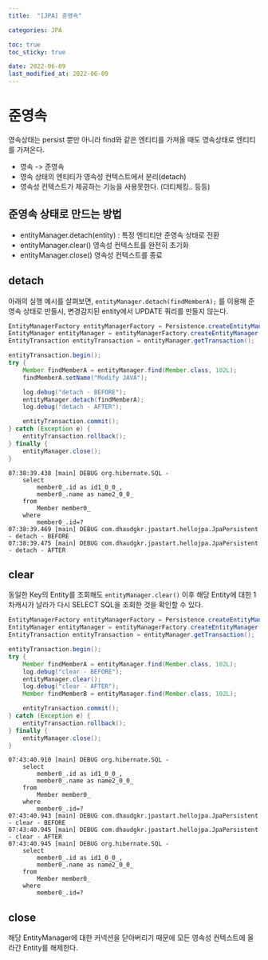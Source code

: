 ```yaml
---
title:  "[JPA] 준영속"

categories: JPA

toc: true
toc_sticky: true

date: 2022-06-09
last_modified_at: 2022-06-09
---
```


# 준영속

영속상태는 persist 뿐만 아니라 find와 같은 엔티티를 가져올 때도 영속상태로 엔티티를 가져온다. 

- 영속 -> 준영속
- 영속 상태의 엔티티가 영속성 컨텍스트에서 분리(detach)
- 영속성 컨텍스트가 제공하는 기능을 사용못한다. (더티체킹.. 등등)

## 준영속 상태로 만드는 방법

- entityManager.detach(entity) : 특정 엔티티만 준영속 상태로 전환
- entityManager.clear() 영속성 컨텍스트를 완전히 초기화
- entityManager.close() 영속성 컨텍스트를 종료

## detach

아래의 실행 예시를 살펴보면, `entityManager.detach(findMemberA);` 를 이용해 준영속 상태로 만들시, 변경감지된 entity에서 UPDATE 쿼리를 만들지 않는다.

```java
EntityManagerFactory entityManagerFactory = Persistence.createEntityManagerFactory("hello");
EntityManager entityManager = entityManagerFactory.createEntityManager();
EntityTransaction entityTransaction = entityManager.getTransaction();

entityTransaction.begin();
try {
    Member findMemberA = entityManager.find(Member.class, 102L);
    findMemberA.setName("Modify JAVA");

    log.debug("detach - BEFORE");
    entityManager.detach(findMemberA);
    log.debug("detach - AFTER");

    entityTransaction.commit();
} catch (Exception e) {
    entityTransaction.rollback();
} finally {
    entityManager.close();
}
```

```shell
07:38:39.438 [main] DEBUG org.hibernate.SQL - 
    select
        member0_.id as id1_0_0_,
        member0_.name as name2_0_0_ 
    from
        Member member0_ 
    where
        member0_.id=?
07:38:39.469 [main] DEBUG com.dhaudgkr.jpastart.hellojpa.JpaPersistent - detach - BEFORE
07:38:39.475 [main] DEBUG com.dhaudgkr.jpastart.hellojpa.JpaPersistent - detach - AFTER
```

## clear

동일한 Key의 Entity를 조회해도 `entityManager.clear()` 이후 해당 Entity에 대한 1차캐시가 날라가 다시 SELECT SQL을 조회한 것을 확인할 수 있다.

```java
EntityManagerFactory entityManagerFactory = Persistence.createEntityManagerFactory("hello");
EntityManager entityManager = entityManagerFactory.createEntityManager();
EntityTransaction entityTransaction = entityManager.getTransaction();

entityTransaction.begin();
try {
    Member findMemberA = entityManager.find(Member.class, 102L);
    log.debug("clear - BEFORE");
    entityManager.clear();
    log.debug("clear - AFTER");
    Member findMemberB = entityManager.find(Member.class, 102L);

    entityTransaction.commit();
} catch (Exception e) {
    entityTransaction.rollback();
} finally {
    entityManager.close();
}
```

```shell
07:43:40.910 [main] DEBUG org.hibernate.SQL - 
    select
        member0_.id as id1_0_0_,
        member0_.name as name2_0_0_ 
    from
        Member member0_ 
    where
        member0_.id=?
07:43:40.943 [main] DEBUG com.dhaudgkr.jpastart.hellojpa.JpaPersistent - clear - BEFORE
07:43:40.945 [main] DEBUG com.dhaudgkr.jpastart.hellojpa.JpaPersistent - clear - AFTER
07:43:40.945 [main] DEBUG org.hibernate.SQL - 
    select
        member0_.id as id1_0_0_,
        member0_.name as name2_0_0_ 
    from
        Member member0_ 
    where
        member0_.id=?
```

## close

해당 EntityManager에 대한 커넥션을 닫아버리기 때문에 모든 영속성 컨텍스트에 올라간 Entity를 해제한다. 
